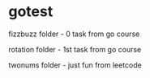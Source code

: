 # gotest
fizzbuzz folder - 0 task from go course

rotation folder - 1st task from go course


twonums folder - just fun from leetcode
